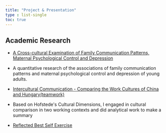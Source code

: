 ```yaml
---
title: "Project & Presentation"
type : list-single
toc: true
---
```


## Academic Research

- [A Cross-cultural Examination of Family Communication Patterns, Maternal Psychological Control and Depression](/files/a_cross_cultural_examination.pdf)
 - A quantitative research of the associations of family communication patterns and maternal psychological control and depression of young adults. 

- [Intercultural Communication - Comparing the Work Cultures of China and Hungary(teamwork)](/files/Intercultural_work.pdf)
 - Based on Hofstede's Cultural Dimensions, I engaged in cultural comparison in two working contexts and did analytical work to make a summary

- [Reflected Best Self Exercise](/files/best_self.pdf)